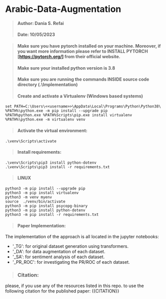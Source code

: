 # Arabic-Data-Augmentation
> #### Author: Dania S. Refai
> #### Date: 10/05/2023


> #### Make sure you have pytorch installed on your machine. Moreover, if you want more information please refer to INSTALL PYTORCH [https://pytorch.org/] from their official website.
> #### Make sure your installed python version is 3.8
> #### Make sure you are running the commands INSIDE source code directory (.\Implementation\)
> #### Create and activate a Virtualenv (Windows based systems)
    set PATH=C:\Users\<<username>>\AppData\Local\Programs\Python\Python38\
    %PATH%\python.exe -m pip install --upgrade pip
    %PATH%python.exe %PATH%Scripts\pip.exe install virtualenv    
    %PATH%\python.exe -m virtualenv venv 
    
> #### Activate the virtual environment:
    .\venv\Scripts\activate

> #### Install requirements:
    .\venv\Scripts\pip3 install python-dotenv
    .\venv\Scripts\pip3 install -r requirements.txt


> #### LINUX 
    python3 -m pip install --upgrade pip
    python3 -m pip install virtualenv
    python3 -m venv myenv 
    source  ./venv/bin/activate
    python3 -m pip install psycopg-binary
    python3 -m pip install python-dotenv
    python3 -m pip install -r requirements.txt

> #### Paper Implementation:
The implementation of the approach is all located in the jupyter notebooks:
* '_TG': for original dataset generation using transformers.
* '_DA': for data augmentation of each dataset.
* '_SA': for sentiment analysis of each dataset.
* '_PR_ROC': for investigating the PR/ROC of each dataset.

> ### Citation:
please, if you use any of the resources listed in this repo. to use the following citation for the published paper:
{{CITATION}}








